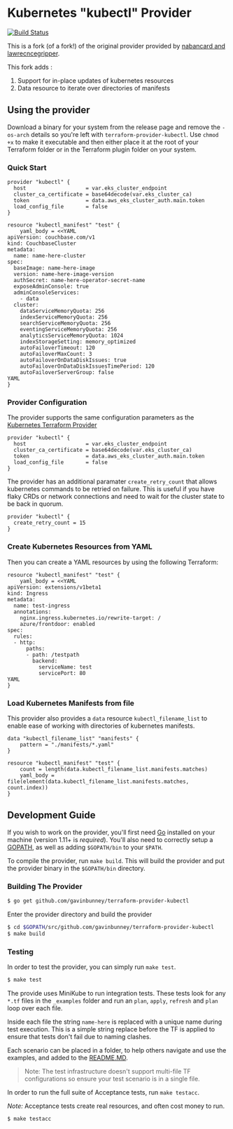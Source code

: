 # Kubernetes "kubectl" Provider 

[![Build Status](https://travis-ci.org/gavinbunney/terraform-provider-kubectl.svg?branch=master)](https://travis-ci.org/gavinbunney/terraform-provider-kubectl)

This is a fork (of a fork!) of the original provider provided by [nabancard and lawrecncegripper](https://github.com/nabancard/terraform-provider-kubernetes-yaml).

This fork adds :
1. Support for in-place updates of kubernetes resources
2. Data resource to iterate over directories of manifests

## Using the provider

Download a binary for your system from the release page and remove the `-os-arch` details so you're left with `terraform-provider-kubectl`.
Use `chmod +x` to make it executable and then either place it at the root of your Terraform folder or in the Terraform plugin folder on your system. 

### Quick Start

```hcl
provider "kubectl" {
  host                   = var.eks_cluster_endpoint
  cluster_ca_certificate = base64decode(var.eks_cluster_ca)
  token                  = data.aws_eks_cluster_auth.main.token
  load_config_file       = false
}

resource "kubectl_manifest" "test" {
    yaml_body = <<YAML
apiVersion: couchbase.com/v1
kind: CouchbaseCluster
metadata:
  name: name-here-cluster
spec:
  baseImage: name-here-image
  version: name-here-image-version
  authSecret: name-here-operator-secret-name
  exposeAdminConsole: true
  adminConsoleServices:
    - data
  cluster:
    dataServiceMemoryQuota: 256
    indexServiceMemoryQuota: 256
    searchServiceMemoryQuota: 256
    eventingServiceMemoryQuota: 256
    analyticsServiceMemoryQuota: 1024
    indexStorageSetting: memory_optimized
    autoFailoverTimeout: 120
    autoFailoverMaxCount: 3
    autoFailoverOnDataDiskIssues: true
    autoFailoverOnDataDiskIssuesTimePeriod: 120
    autoFailoverServerGroup: false
YAML
}
```

### Provider Configuration

The provider supports the same configuration parameters as the [Kubernetes Terraform Provider](https://www.terraform.io/docs/providers/kubernetes/index.html)

```hcl
provider "kubectl" {
  host                   = var.eks_cluster_endpoint
  cluster_ca_certificate = base64decode(var.eks_cluster_ca)
  token                  = data.aws_eks_cluster_auth.main.token
  load_config_file       = false
}
```

The provider has an additional paramater `create_retry_count` that allows kubernetes commands to be retried on failure.
This is useful if you have flaky CRDs or network connections and need to wait for the cluster state to be back in quorum. 

```hcl
provider "kubectl" {
  create_retry_count = 15
}
```

### Create Kubernetes Resources from YAML

Then you can create a YAML resources by using the following Terraform:

```hcl
resource "kubectl_manifest" "test" {
    yaml_body = <<YAML
apiVersion: extensions/v1beta1
kind: Ingress
metadata:
  name: test-ingress
  annotations:
    nginx.ingress.kubernetes.io/rewrite-target: /
    azure/frontdoor: enabled
spec:
  rules:
  - http:
      paths:
      - path: /testpath
        backend:
          serviceName: test
          servicePort: 80
YAML
}
```

### Load Kubernetes Manifests from file

This provider also provides a `data` resource `kubectl_filename_list` to enable ease of working with directories of kubernetes manifests.

```hcl
data "kubectl_filename_list" "manifests" {
    pattern = "./manifests/*.yaml"
}

resource "kubectl_manifest" "test" {
    count = length(data.kubectl_filename_list.manifests.matches)
    yaml_body = file(element(data.kubectl_filename_list.manifests.matches, count.index))
}
```

## Development Guide

If you wish to work on the provider, you'll first need [Go](http://www.golang.org) installed on your machine (version 1.11+ is *required*).
You'll also need to correctly setup a [GOPATH](http://golang.org/doc/code.html#GOPATH), as well as adding `$GOPATH/bin` to your `$PATH`.

To compile the provider, run `make build`. This will build the provider and put the provider binary in the `$GOPATH/bin` directory.

### Building The Provider

```sh
$ go get github.com/gavinbunney/terraform-provider-kubectl
```

Enter the provider directory and build the provider

```sh
$ cd $GOPATH/src/github.com/gavinbunney/terraform-provider-kubectl
$ make build
```

### Testing

In order to test the provider, you can simply run `make test`.

```sh
$ make test
```

The provide uses MiniKube to run integration tests. These tests look for any `*.tf` files in the `_examples` folder and run an `plan`, `apply`, `refresh` and `plan` loop over each file. 

Inside each file the string `name-here` is replaced with a unique name during test execution. This is a simple string replace before the TF is applied to ensure that tests don't fail due to naming clashes. 

Each scenario can be placed in a folder, to help others navigate and use the examples, and added to the [README.MD](./_examples/README.MD). 

> Note: The test infrastructure doesn't support multi-file TF configurations so ensure your test scenario is in a single file. 

In order to run the full suite of Acceptance tests, run `make testacc`.

*Note:* Acceptance tests create real resources, and often cost money to run.

```sh
$ make testacc
```
